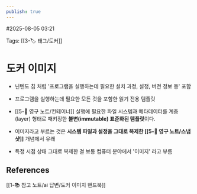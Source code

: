 ```yaml
---
publish: true
---
```

#2025-08-05 03:21

Tags: [[3-🏷️ 태그/도커]]

# 도커 이미지
- 닌텐도 칩 처럼 '프로그램을 실행하는데 필요한 설치 과정, 설정, 버전 정보 등' 포함
- 프로그램을 실행하는데 필요한 모든 것을 포함한 읽기 전용 템플릿
- [[5-💎 영구 노트/컨테이너]] 실행에 필요한 파일 시스템과 메타데이터를 계층(layer) 형태로 패키징한 **불변(immutable) 표준화된 템플릿**이다. 

- 이미지라고 부르는 것은 **시스템 파일과 설정을 그대로 복제한 [[5-💎 영구 노트/스냅샷]]** 개념에서 유래
- 특정 시점 상태 그대로 복제한 걸 보통 컴퓨터 분야에서 '이미지' 라고 부름

## References
[[1-📚 참고 노트/ai 답변/도커 이미지 핸드북]]